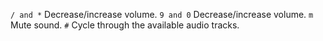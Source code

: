 `/ and *`
Decrease/increase volume.
`9 and 0`
Decrease/increase volume.
`m`
Mute sound.
`#`
Cycle through the available audio tracks.


